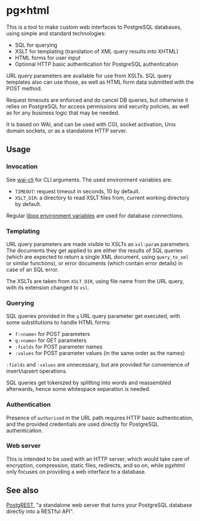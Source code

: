 # pg×html

This is a tool to make custom web interfaces to PostgreSQL databases,
using simple and standard technologies:

- SQL for querying
- XSLT for templating (translation of XML query results into XHTML)
- HTML forms for user input
- Optional HTTP basic authentication for PostgreSQL authentication

URL query parameters are available for use from XSLTs. SQL query
templates also can use those, as well as HTML form data submitted with
the POST method.

Request timeouts are enforced and do cancel DB queries, but otherwise
it relies on PostgreSQL for access permissions and security policies,
as well as for any business logic that may be needed.

It is based on WAI, and can be used with CGI, socket activation, Unix
domain sockets, or as a standalone HTTP server.


## Usage

### Invocation

See [wai-cli](https://hackage.haskell.org/package/wai-cli) for CLI
arguments. The used environment variables are:

- `TIMEOUT`: request timeout in seconds, 10 by default.
- `XSLT_DIR`: a directory to read XSLT files from, current working
  directory by default.

Regular [libpq environment
variables](https://www.postgresql.org/docs/current/libpq-envars.html)
are used for database connections.

### Templating

URL query parameters are made visible to XSLTs as `xsl:param`
parameters. The documents they get applied to are either the results
of SQL queries (which are expected to return a single XML document,
using `query_to_xml` or similar functions), or error documents (which
contain error details) in case of an SQL error.

The XSLTs are taken from `XSLT_DIR`, using file name from the URL
query, with its extension changed to `xsl`.

### Querying

SQL queries provided in the `q` URL query parameter get executed, with
some substitutions to handle HTML forms:

- `f:<name>` for POST parameters
- `q:<name>` for GET parameters
- `:fields` for POST parameter names
- `:values` for POST parameter values (in the same order as the names)

`:fields` and `:values` are unnecessary, but are provided for
convenience of insert/upsert operations.

SQL queries get tokenized by splitting into words and reassembled
afterwards, hence some whitespace separation is needed.

### Authentication

Presence of `authorised` in the URL path requires HTTP basic
authentication, and the provided credentials are used directly for
PostgreSQL authentication.

### Web server

This is intended to be used with an HTTP server, which would take care
of encryption, compression, static files, redirects, and so on, while
pgxhtml only focuses on providing a web interface to a database.


## See also

[PostgREST](http://postgrest.org/), "a standalone web server that
turns your PostgreSQL database directly into a RESTful API".
